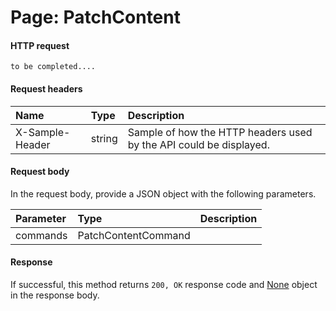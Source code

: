 # Page: PatchContent


#### HTTP request
```http
to be completed....
```
#### Request headers
| Name       | Type | Description|
|:---------------|:--------|:----------|
| X-Sample-Header  | string  | Sample of how the HTTP headers used by the API could be displayed.|

#### Request body
In the request body, provide a JSON object with the following parameters.

| Parameter	   | Type	|Description|
|:---------------|:--------|:----------|
|commands|PatchContentCommand||

#### Response
If successful, this method returns `200, OK` response code and [None](../resources/none.md) object in the response body.
